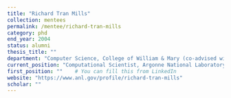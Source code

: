 ```yaml
---
title: "Richard Tran Mills"
collection: mentees
permalink: /mentee/richard-tran-mills
category: phd
end_year: 2004 
status: alumni
thesis_title: ""
department: "Computer Science, College of William & Mary (co-advised with Andreas Stathopoulos)"
current_position: "Computational Scientist, Argonne National Laboratory"  # You can fill this from LinkedIn
first_position: ""    # You can fill this from LinkedIn
website: "https://www.anl.gov/profile/richard-tran-mills"
scholar: ""
---
```

